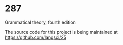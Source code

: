 # 287
Grammatical theory, fourth edition

The source code for this project is being maintained at https://github.com/langsci/25 

